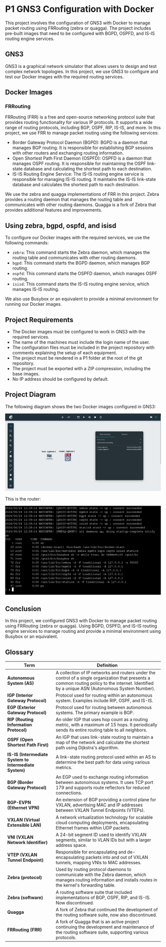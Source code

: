 # P1 GNS3 Configuration with Docker

This project involves the configuration of GNS3 with Docker to manage packet routing using FRRouting (zebra or quagga). The project includes pre-built images that need to be configured with BGPD, OSPFD, and IS-IS routing engine services.

## GNS3

GNS3 is a graphical network simulator that allows users to design and test complex network topologies. In this project, we use GNS3 to configure and test our Docker images with the required routing services.

## Docker Images

### FRRouting

FRRouting (FRR) is a free and open-source networking protocol suite that provides routing functionality for various IP protocols. It supports a wide range of routing protocols, including BGP, OSPF, RIP, IS-IS, and more. In this project, we use FRR to manage packet routing using the following services:

* Border Gateway Protocol Daemon (BGPD): BGPD is a daemon that manages BGP routing. It is responsible for establishing BGP sessions with other routers and exchanging routing information.
* Open Shortest Path First Daemon (OSPFD): OSPFD is a daemon that manages OSPF routing. It is responsible for maintaining the OSPF link-state database and calculating the shortest path to each destination.
* IS-IS Routing Engine Service: The IS-IS routing engine service is responsible for managing IS-IS routing. It maintains the IS-IS link-state database and calculates the shortest path to each destination.

We use the zebra and quagga implementations of FRR in this project. Zebra provides a routing daemon that manages the routing table and communicates with other routing daemons. Quagga is a fork of Zebra that provides additional features and improvements.

## Using zebra, bgpd, ospfd, and isisd

To configure our Docker images with the required services, we use the following commands:

* `zebra`: This command starts the Zebra daemon, which manages the routing table and communicates with other routing daemons.
* `bgpd`: This command starts the BGPD daemon, which manages BGP routing.
* `ospfd`: This command starts the OSPFD daemon, which manages OSPF routing.
* `isisd`: This command starts the IS-IS routing engine service, which manages IS-IS routing.

We also use Busybox or an equivalent to provide a minimal environment for running our Docker images.

## Project Requirements

* The Docker images must be configured to work in GNS3 with the required services.
* The name of the machines must include the login name of the user.
* The configuration files must be included in the project repository with comments explaining the setup of each equipment.
* The project must be rendered in a P1 folder at the root of the git repository.
* The project must be exported with a ZIP compression, including the base images.
* No IP address should be configured by default.

## Project Diagram

The following diagram shows the two Docker images configured in GNS3:

![Topology](../docs/p1.gns3.png)

This is the router:

![Router](../docs/p1.router.png)

## Conclusion

In this project, we configured GNS3 with Docker to manage packet routing using FRRouting (zebra or quagga). Using BGPD, OSPFD, and IS-IS routing engine services to manage routing and provide a minimal environment using Busybox or an equivalent.

## Glossary

| Term                 | Definition                                                                                               |
|----------------------|----------------------------------------------------------------------------------------------------------|
| **Autonomous System (AS)** | A collection of IP networks and routers under the control of a single organization that presents a common routing policy to the internet. Identified by a unique ASN (Autonomous System Number). |
| **IGP (Interior Gateway Protocol)** | Protocol used for routing within an autonomous system. Examples include RIP, OSPF, and IS-IS. |
| **EGP (Exterior Gateway Protocol)** | Protocol used for routing between autonomous systems. The primary example is BGP. |
| **RIP (Routing Information Protocol)** | An older IGP that uses hop count as a routing metric, with a maximum of 15 hops. It periodically sends its entire routing table to all neighbors. |
| **OSPF (Open Shortest Path First)** | An IGP that uses link-state routing to maintain a map of the network and calculate the shortest path using Dijkstra's algorithm. |
| **IS-IS (Intermediate System to Intermediate System)** | A link-state routing protocol used within an AS to determine the best path for data using various metrics. |
| **BGP (Border Gateway Protocol)** | An EGP used to exchange routing information between autonomous systems. It uses TCP port 179 and supports route reflectors for reduced connections. |
| **BGP-EVPN (Ethernet VPN)** | An extension of BGP providing a control plane for VXLAN, advertising MAC and IP addresses between VXLAN Tunnel Endpoints (VTEPs). |
| **VXLAN (Virtual Extensible LAN)** | A network virtualization technology for scalable cloud computing deployments, encapsulating Ethernet frames within UDP packets. |
| **VNI (VXLAN Network Identifier)** | A 24-bit segment ID used to identify VXLAN segments, similar to VLAN IDs but with a larger address space. |
| **VTEP (VXLAN Tunnel Endpoint)** | Responsible for encapsulating and de-encapsulating packets into and out of VXLAN tunnels, mapping VNIs to MAC addresses. |
| **Zebra (protocol)** | Used by routing protocol daemons to communicate with the Zebra daemon, which manages routing information and installs routes in the kernel's forwarding table. |
| **Zebra (software)** | A routing software suite that included implementations of BGP, OSPF, RIP, and IS-IS. Now discontinued. |
| **Quagga** | A fork of Zebra that continued the development of the routing software suite, now also discontinued. |
| **FRRouting (FRR)** | A fork of Quagga that is an active project continuing the development and maintenance of the routing software suite, supporting various protocols. |
